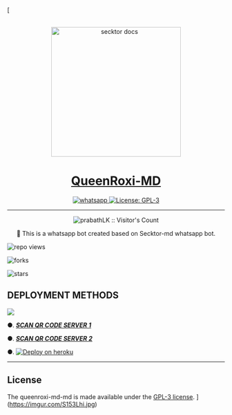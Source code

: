[  <p align="center">  
  <a href="https://imgur.com/S153Lhi.jpg">
    <img alt="secktor docs" height="300" src="https://imgur.com/S153Lhi.jpg">
    <h1 align="center"> QueenRoxi-MD </h1>
  </a>
</p>  
<p align="center">
  <a aria-label="Join our chats" href="https://chat.whatsapp.com/KwFkWjI8qJ6B174esar8IM" target="_blank">
    <img alt="whatsapp" src="https://img.shields.io/badge/Join Group-25D366?style=for-the-badge&logo=whatsapp&logoColor=white" />
  </a>
  <a aria-label="Secktor is free to use" href="https://github.com/SamPandey001/Secktor-Md/blob/main/LICENCE" target="_blank">
    <img alt="License: GPL-3" src="https://badges.frapsoft.com/os/gpl/gpl.png?v=103)](https://opensource.org/licenses/GPL-3.0/" target="_blank" />
  </a>

</p>

---

<p align="center"><img src="https://profile-counter.glitch.me/{prabathLK}/count.svg" alt="prabathLK :: Visitor's Count" /></p>

  <p align="center"> 🔴 This is a whatsapp bot created based on Secktor-md whatsapp bot.  </p

  

---

![repo views](https://hits.seeyoufarm.com/api/count/incr/badge.svg?url=https%3A%2F%2Fgithub.com%2FprabathLK%2FPRABATH_MD&count_bg=%2379C83D&title_bg=%23555555&icon=gitpod.svg&icon_color=%23E7E7E7&title=Views&edge_flat=false)

![forks](https://img.shields.io/github/forks/prabathLK/PRABATH_MD?label=Forks&style=social)

![stars](https://img.shields.io/github/stars/prabathLK/PRABATH_MD?style=social)

  

 ## DEPLOYMENT METHODS

 

 <a><img src='https://i.imgur.com/LyHic3i.gif'/></a>

  

●. ***[SCAN QR CODE SERVER 1](https://replit.com/@pasindusehan2/PasinduLk-Md?v=1/)***

●. ***[SCAN QR CODE SERVER 2](https://replit.com/@pasindusehan2/PasinduLk-Md?v=1//)***

●. [![Deploy on heroku](https://www.herokucdn.com/deploy/button.svg)](https://dashboard.heroku.com/new-app)


 


 ---

## License

The queenroxi-md-md is made available under the [GPL-3 license](https://github.com/SamPandey001/Secktor-Md/blob/main/LICENCE). ](https://imgur.com/S153Lhi.jpg)
